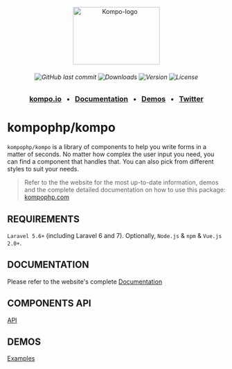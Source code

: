 <p align="center">
  <a href="https://kompo.io" target="_blank">
    <img src="https://kompo.io/img/kompo.png" width="200" height="133" alt="Kompo-logo" />
  </a>
</p>
<h6 align="center">
    <img alt="GitHub last commit" src="https://img.shields.io/github/last-commit/kompophp/kompo.svg">
    <img src="https://img.shields.io/npm/dt/kompophp/kompo.svg?style=flat-square" alt="Downloads" />
    <img src="https://img.shields.io/npm/v/kompophp/kompo.svg?style=flat-square" alt="Version" />
    <img src="https://img.shields.io/npm/l/kompophp/kompo.svg?style=flat-square" alt="License" />
</h6>
<h3 align="center">
    <a href="https://kompo.io" target="_blank">kompo.io</a>
    &nbsp;&nbsp;&bull;&nbsp;&nbsp;
    <a href="https://kompo.io/docs" target="_blank">Documentation</a>
    &nbsp;&nbsp;&bull;&nbsp;&nbsp;
    <a href="https://kompo.io/examples" target="_blank">Demos</a>
    &nbsp;&nbsp;&bull;&nbsp;&nbsp;
    <a href="https://twitter.com/kompophp" target="_blank">Twitter</a>
</h3>

# kompophp/kompo

`kompophp/kompo` is a library of components to help you write forms in a matter of seconds. No matter how complex the user input you need, you can find a component that handles that. You can also pick from different styles to suit your needs.

> Refer to the the website for the most up-to-date information, demos and the complete detailed documentation on how to use this package: <a href="https://kompophp.com">kompophp.com</a>


## REQUIREMENTS

`Laravel 5.6+` (including Laravel 6 and 7). Optionally, `Node.js` & `npm` & `Vue.js 2.0+`.

## DOCUMENTATION

Please refer to the website's complete <a href="https://kompophp.com/docs" target="_blank">Documentation</a>

## COMPONENTS API

<a href="https://kompophp.com/api" target="_blank">API</a>

## DEMOS

<a href="https://kompophp.com/examples" target="_blank">Examples</a>
